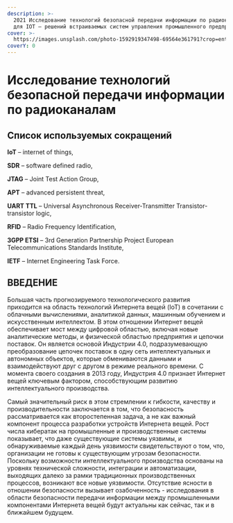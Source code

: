 ```yaml
---
description: >-
  2021 Исследование технологий безопасной передачи информации по радиоканалам
  для IOT – решений встраиваемых систем управления промышленного предприятия
cover: >-
  https://images.unsplash.com/photo-1592919347498-69564e361791?crop=entropy&cs=srgb&fm=jpg&ixid=MnwxOTcwMjR8MHwxfHNlYXJjaHw0fHx3aXJlbGVzc3xlbnwwfHx8fDE2MzY0NzA2NzY&ixlib=rb-1.2.1&q=85
coverY: 0
---
```


# Исследование технологий безопасной передачи информации по радиоканалам

## Список используемых сокращений

**IoT** – internet of things,

**SDR** – software defined radio,

**JTAG** – Joint Test Action Group,

**APT** – advanced persistent threat,

**UART TTL** – Universal Asynchronous Receiver-Transmitter Transistor-transistor logic,

**RFID** – Radio Frequency Identification,

**3GPP ETSI** – 3rd Generation Partnership Project European Telecommunications Standards Institute,

**IETF** – Internet Engineering Task Force.

## ВВЕДЕНИЕ

Большая часть прогнозируемого технологического развития приходится на область технологий Интернета вещей (IoT) в сочетании с облачными вычислениями, аналитикой данных, машинным обучением и искусственным интеллектом. В этом отношении Интернет вещей обеспечивает мост между цифровой областью, включая новые аналитические методы, и физической областью предприятия и цепочки поставок. Он является основой Индустрии 4.0, подразумевающую преобразование цепочек поставок в одну сеть интеллектуальных и автономных объектов, которые обмениваются данными и взаимодействуют друг с другом в режиме реального времени. С момента своего создания в 2013 году, Индустрия 4.0 признает Интернет вещей ключевым фактором, способствующим развитию интеллектуального производства.

Самый значительный риск в этом стремлении к гибкости, качеству и производительности заключается в том, что безопасность рассматривается как второстепенная задача, а не как важный компонент процесса разработки устройств Интернета вещей. Рост числа кибератак на промышленные и производственные системы показывает, что даже существующие системы уязвимы, и обнаруживаемые каждый день уязвимости свидетельствуют о том, что, организации не готовы к существующим угрозам безопасности. Поскольку возможности интеллектуального производства основаны на уровнях технической сложности, интеграции и автоматизации, выходящих далеко за рамки традиционных производственных процессов, возникают все новые уязвимости. Отсутствие ясности в отношении безопасности вызывает озабоченность - исследования в области безопасности передачи информации между промышленными компонентами Интернета вещей будут актуальны как сейчас, так и в ближайшем будущем.
